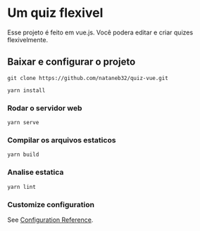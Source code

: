# Um quiz flexivel 
Esse projeto é feito em vue.js. Você podera editar e criar quizes flexivelmente.
## Baixar e configurar o projeto 
```
git clone https://github.com/nataneb32/quiz-vue.git
```
```
yarn install
```

### Rodar o servidor web
```
yarn serve
```

### Compilar os arquivos estaticos
```
yarn build
```

### Analise estatica 
```
yarn lint
```

### Customize configuration
See [Configuration Reference](https://cli.vuejs.org/config/).
